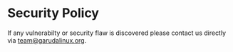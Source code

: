 # Security Policy

If any vulnerabilty or security flaw is discovered please contact us directly via team@garudalinux.org.
